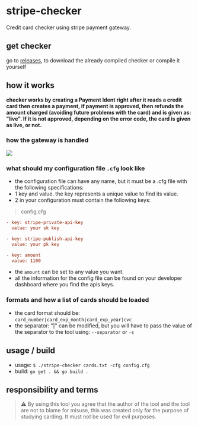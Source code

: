 # stripe-checker
Credit card checker using stripe payment gateway.

## get checker
go to [releases](https://github.com/J4c5/stripe-checker/releases), to download the already compiled checker or compile it yourself

## how it works
__checker works by creating a Payment Ident right after it reads a credit card then creates a payment, if payment is approved, then refunds the amount charged (avoiding future problems with the card) and is given as: "live". If it is not approved, depending on the error code, the card is given as live, or not.__

### how the gateway is handled 
![](https://github.com/J4c5/stripe-checker/blob/assets/2022-05-18%20(2).png)

### what should my configuration file `.cfg` look like
- the configuration file can have any name, but it must be a .cfg file with the following specifications:
- 1 key and value. the key represents a unique value to find its value.
- 2 in your configuration must contain the following keys:
> config.cfg
```cfg
- key: stripe-private-api-key
  value: your sk key

- key: stripe-publish-api-key
  value: your pk key

- key: amount
  value: 1100
```
- the `amount` can be set to any value you want.
- all the information for the config file can be found on your developer dashboard where you find the apis keys.

### formats and how a list of cards should be loaded
- the card format should be: `card_number|card_exp_month|card_exp_year|cvc`
- the separator: "|" can be modified, but you will have to pass the value of the separator to the tool using: `--separator` or `-s`

## usage / build
- usage: `$ ./stripe-checker cards.txt -cfg config.cfg`
- build: `go get . && go build .`

## responsibility and terms
> ⚠️ By using this tool you agree that the author of the tool and the tool are not to blame for misuse, this was created only for the purpose of studying carding. It must not be used for evil purposes.
